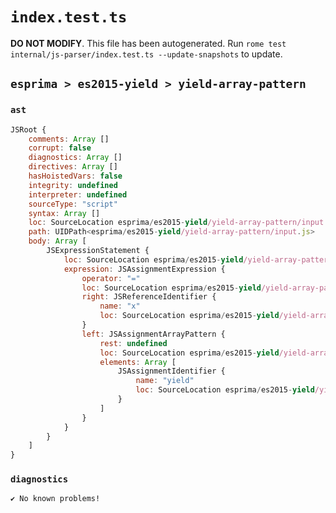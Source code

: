 # `index.test.ts`

**DO NOT MODIFY**. This file has been autogenerated. Run `rome test internal/js-parser/index.test.ts --update-snapshots` to update.

## `esprima > es2015-yield > yield-array-pattern`

### `ast`

```javascript
JSRoot {
	comments: Array []
	corrupt: false
	diagnostics: Array []
	directives: Array []
	hasHoistedVars: false
	integrity: undefined
	interpreter: undefined
	sourceType: "script"
	syntax: Array []
	loc: SourceLocation esprima/es2015-yield/yield-array-pattern/input.js 1:0-2:0
	path: UIDPath<esprima/es2015-yield/yield-array-pattern/input.js>
	body: Array [
		JSExpressionStatement {
			loc: SourceLocation esprima/es2015-yield/yield-array-pattern/input.js 1:0-1:13
			expression: JSAssignmentExpression {
				operator: "="
				loc: SourceLocation esprima/es2015-yield/yield-array-pattern/input.js 1:1-1:12
				right: JSReferenceIdentifier {
					name: "x"
					loc: SourceLocation esprima/es2015-yield/yield-array-pattern/input.js 1:11-1:12 (x)
				}
				left: JSAssignmentArrayPattern {
					rest: undefined
					loc: SourceLocation esprima/es2015-yield/yield-array-pattern/input.js 1:1-1:8
					elements: Array [
						JSAssignmentIdentifier {
							name: "yield"
							loc: SourceLocation esprima/es2015-yield/yield-array-pattern/input.js 1:2-1:7 (yield)
						}
					]
				}
			}
		}
	]
}
```

### `diagnostics`

```
✔ No known problems!

```
